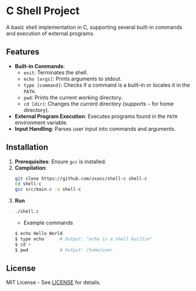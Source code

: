#  C Shell Project

A basic shell implementation in C, supporting several built-in commands and execution of external programs.

## Features

- **Built-in Commands**:
  - `exit`: Terminates the shell.
  - `echo [args]`: Prints arguments to stdout.
  - `type [command]`: Checks if a command is a built-in or locates it in the `PATH`.
  - `pwd`: Prints the current working directory.
  - `cd [dir]`: Changes the current directory (supports `~` for home directory).
- **External Program Execution**: Executes programs found in the `PATH` environment variable.
- **Input Handling**: Parses user input into commands and arguments.

## Installation

1. **Prerequisites**: Ensure `gcc` is installed.
2. **Compilation**:
   ```bash
   git clone https://github.com/zxasc/shell-c shell-c
   cd shell-c
   gcc src/main.c -o shell-c
   ```
3. **Run**
    ```bash
    ./shell.c
    ```
   - Example commands
   ```bash
   $ echo Hello World
   $ type echo      # Output: "echo is a shell builtin"
   $ cd ~
   $ pwd            # Output: /home/user 
   ```
   
## License
MIT License - See [LICENSE](./LICENSE) for details.